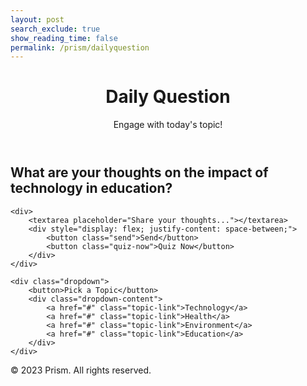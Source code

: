 ```yaml
---
layout: post 
search_exclude: true
show_reading_time: false
permalink: /prism/dailyquestion
---
```


<!-- Link to Custom CSS and Script -->
<link rel="stylesheet" href="{{site.baseurl}}/navigation/worlds/style.css">
<script src="{{site.baseurl}}/navigation/worlds/script.js"></script>

<header class="heading">
    <h1>Daily Question</h1>
    <p>Engage with today's topic!</p>
</header>

<div class="container">
    <h2 id="dynamic-question">What are your thoughts on the impact of technology in education?</h2>

    <div>
        <textarea placeholder="Share your thoughts..."></textarea>
        <div style="display: flex; justify-content: space-between;">
            <button class="send">Send</button>
            <button class="quiz-now">Quiz Now</button>
        </div>
    </div>

    <div class="dropdown">
        <button>Pick a Topic</button>
        <div class="dropdown-content">
            <a href="#" class="topic-link">Technology</a>
            <a href="#" class="topic-link">Health</a>
            <a href="#" class="topic-link">Environment</a>
            <a href="#" class="topic-link">Education</a>
        </div>
    </div>
</div>

<footer class="copyright">
    <p>© 2023 Prism. All rights reserved.</p>
</footer>
